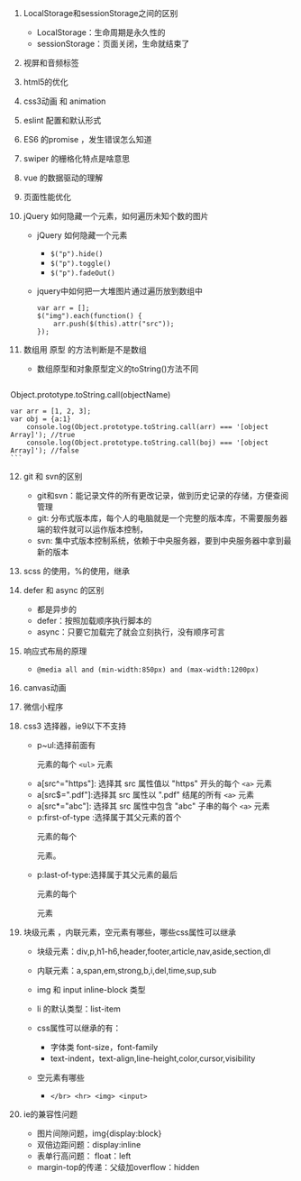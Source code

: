 1. LocalStorage和sessionStorage之间的区别
    - LocalStorage：生命周期是永久性的
    - sessionStorage：页面关闭，生命就结束了
2. 视屏和音频标签
3. html5的优化
4. css3动画 和 animation
5. eslint 配置和默认形式
6. ES6 的promise ，发生错误怎么知道
7. swiper 的栅格化特点是啥意思
8. vue 的数据驱动的理解
9. 页面性能优化
10. jQuery 如何隐藏一个元素，如何遍历未知个数的图片
    - jQuery 如何隐藏一个元素
        - `$("p").hide()`
        - `$("p").toggle()`
        - `$("p").fadeOut()`
    - jquery中如何把一大堆图片通过遍历放到数组中
        
        ```
        var arr = [];
        $("img").each(function() {
            arr.push($(this).attr("src"));
        });
        ```
        
11. 数组用 原型 的方法判断是不是数组
    - 数组原型和对象原型定义的toString()方法不同
    
    ```
Object.prototype.toString.call(objectName)
    
    var arr = [1, 2, 3];
    var obj = {a:1}
        console.log(Object.prototype.toString.call(arr) === '[object Array]'); //true
        console.log(Object.prototype.toString.call(boj) === '[object Array]'); //false
    ```

12. git 和 svn的区别
    - git和svn：能记录文件的所有更改记录，做到历史记录的存储，方便查阅管理
    - git: 分布式版本库，每个人的电脑就是一个完整的版本库，不需要服务器端的软件就可以运作版本控制，
    - svn: 集中式版本控制系统，依赖于中央服务器，要到中央服务器中拿到最新的版本
13. scss 的使用，%的使用，继承
14. defer 和 async 的区别
    - 都是异步的
    - defer：按照加载顺序执行脚本的
    - async：只要它加载完了就会立刻执行，没有顺序可言
15. 响应式布局的原理
    - `@media all and (min-width:850px) and (max-width:1200px)`
    
16. canvas动画
17. 微信小程序
18. css3 选择器，ie9以下不支持
    - p~ul:选择前面有 <p> 元素的每个 `<ul>` 元素
    - a[src^="https"]:	选择其 src 属性值以 "https" 开头的每个 `<a>` 元素
    - a[src$=".pdf"]:选择其 src 属性以 ".pdf" 结尾的所有 `<a>` 元素
    - a[src*="abc"]:	选择其 src 属性中包含 "abc" 子串的每个 `<a>` 元素
    - p:first-of-type :选择属于其父元素的首个 <p> 元素的每个 <p> 元素。
    - p:last-of-type:选择属于其父元素的最后 <p> 元素的每个 <p> 元素
    
19. 块级元素 ，内联元素，空元素有哪些，哪些css属性可以继承
    - 块级元素：div,p,h1-h6,header,footer,article,nav,aside,section,dl
    - 内联元素：a,span,em,strong,b,i,del,time,sup,sub
    - img 和 input inline-block 类型
    - li 的默认类型：list-item
    - css属性可以继承的有：
        - 字体类 font-size，font-family
        - text-indent，text-align,line-height,color,cursor,visibility
        
    - 空元素有哪些
        - `</br> <hr> <img> <input>`

20. ie的兼容性问题
    - 图片间隙问题，img{display:block}
    - 双倍边距问题：display:inline
    - 表单行高问题： float：left
    - margin-top的传递：父级加overflow：hidden


